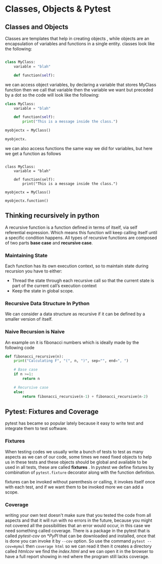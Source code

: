 # Classes, Objects & Pytest

## Classes and Objects

Classes are templates that help in creating objects , while objects are an encapsulation of variables and functions in a single entity.
classes look like the following:

```python

class MyClass:
    variable = "blah"

    def function(self):
```


we can access object variables, by declaring  a variable that stores MyClass function then we call that variable then the variable we want but preceded by a dot so the code will look like the following:

```python
class MyClass:
    variable = "blah"

    def function(self):
        print("This is a message inside the class.")

myobjectx = MyClass()

myobjectx.

```

we can also access functions the same way we did for variables, but here we get a function as follows

```pyton

class MyClass:
    variable = "blah"

    def function(self):
        print("This is a message inside the class.")

myobjectx = MyClass()

myobjectx.function()
```

## Thinking recursively in python

A recursive function is a function defined in terms of itself, via self referential expression.
Which means this function will keep calling itself until a specific condition happens.
All types of recursive functions are composed of two parts **base case** and **recursive case**.

### Maintaining State

Each function has its own execution context, so to maintain state during recursion you have to either:

* Thread the state through each recursive call so that the current state is part of the current call’s execution context
* Keep the state in global scope.

### Recursive Data Structure In Python

We can consider a data structure as recursive if it can be defined by a smaller version of itself.

### Naive Recursion is Naive 

An example on it is fibonacci numbers which is ideally made by the following code

```python
def fibonacci_recursive(n):
    print("Calculating F", "(", n, ")", sep="", end=", ")

    # Base case
    if n >=1:
        return n

    # Recursive case
    else:
        return fibonacci_recursive(n-1) + fibonacci_recursive(n-2)
```

## Pytest: Fixtures and Coverage

pytest has became so popular lately because it easy to write test and integrate them to test software.

### Fixtures

When testing codes we usually write a bunch of tests to test as many aspects as we can of our code, some times we need fixed objects to help us in these tests and these objects should be global and available to be used in all tests, these are called **fixtures** .
In pystest we define fixtures by combination of `pytest.fixture` decorator along with the function definition.

fixtures can be invoked without parenthesis or calling, it invokes itself once with each test, and if we want them to be invoked more we can add a scope.

### Coverage 

writing your own test doesn't make sure that you tested the code from all aspects and that it will run with no errors in the future, because you might not covered all the possibilities that an error would occur, in this case we need something called coverage.
There is a package in the pytest that is called *pytest-cov* on **PyPI* that can be downloaded and installed, once that is done you can invoke it by `--cov` option.
So use the command `pytest --cov=mymul` then `coverage html` so  we can read it then it creates a directory called *htmlcov* we find the *index.html* and we can open it in the browser to have a full report showing in red where the program still lacks coverage.
